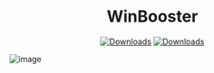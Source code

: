 <div align="center">
	<h1>WinBooster</h1>
	</a>
	<a href="https://github.com/Nekiplay/MeteorPlus/releases"><img src="https://img.shields.io/github/downloads/WinBooster/WinBooster_Cloud/total" alt="Downloads"/></a>
	<a href="https://github.com/Nekiplay/MeteorPlus/releases"><img src="https://img.shields.io/github/downloads/WinBooster/WinBooster_Cloud/2.0.8.8/total" alt="Downloads"/></a>
</div>

![image](https://user-images.githubusercontent.com/35975332/236732869-bf4c0a5d-98a6-4985-8cca-305abae28dbe.png)
